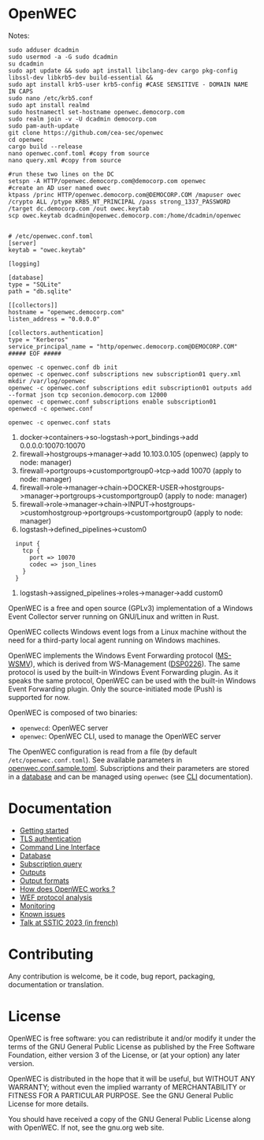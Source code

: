 # OpenWEC

Notes:
```
sudo adduser dcadmin
sudo usermod -a -G sudo dcadmin
su dcadmin
sudo apt update && sudo apt install libclang-dev cargo pkg-config libssl-dev libkrb5-dev build-essential && 
sudo apt install krb5-user krb5-config #CASE SENSITIVE - DOMAIN NAME IN CAPS
sudo nano /etc/krb5.conf
sudo apt install realmd
sudo hostnamectl set-hostname openwec.democorp.com
sudo realm join -v -U dcadmin democorp.com
sudo pam-auth-update
git clone https://github.com/cea-sec/openwec
cd openwec
cargo build --release
nano openwec.conf.toml #copy from source
nano query.xml #copy from source

#run these two lines on the DC
setspn -A HTTP/openwec.democorp.com@democorp.com openwec
#create an AD user named owec
ktpass /princ HTTP/openwec.democorp.com@DEMOCORP.COM /mapuser owec /crypto ALL /ptype KRB5_NT_PRINCIPAL /pass strong_1337_PASSWORD /target dc.democorp.com /out owec.keytab
scp owec.keytab dcadmin@openwec.democorp.com:/home/dcadmin/openwec


# /etc/openwec.conf.toml
[server]
keytab = "owec.keytab"

[logging]

[database]
type = "SQLite"
path = "db.sqlite"

[[collectors]]
hostname = "openwec.democorp.com"
listen_address = "0.0.0.0"

[collectors.authentication]
type = "Kerberos"
service_principal_name = "http/openwec.democorp.com@DEMOCORP.COM"
##### EOF #####

openwec -c openwec.conf db init
openwec -c openwec.conf subscriptions new subscription01 query.xml
mkdir /var/log/openwec
openwec -c openwec.conf subscriptions edit subscription01 outputs add --format json tcp seconion.democorp.com 12000
openwec -c openwec.conf subscriptions enable subscription01
openwecd -c openwec.conf

openwec -c openwec.conf stats
```

1. docker->containers->so-logstash->port_bindings->add 0.0.0.0:10070:10070
1. firewall->hostgroups->manager->add 10.103.0.105 (openwec)  (apply to node: manager)
1. firewall->portgroups->customportgroup0->tcp->add 10070  (apply to node: manager)
1. firewall->role->manager->chain->DOCKER-USER->hostgroups->manager->portgroups->customportgroup0  (apply to node: manager)
1. firewall->role->manager->chain->INPUT->hostgroups->customhostgroup->portgroups->customportgroup0  (apply to node: manager)
1. logstash->defined_pipelines->custom0
```
  input {
    tcp {
      port => 10070
      codec => json_lines
    }
  }
```
1. logstash->assigned_pipelines->roles->manager->add custom0


OpenWEC is a free and open source (GPLv3) implementation of a Windows Event Collector server running on GNU/Linux and written in Rust.

OpenWEC collects Windows event logs from a Linux machine without the need for a third-party local agent running on Windows machines.

OpenWEC implements the Windows Event Forwarding protocol ([MS-WSMV](https://winprotocoldoc.blob.core.windows.net/productionwindowsarchives/MS-WSMV/%5BMS-WSMV%5D.pdf)), which is derived from WS-Management ([DSP0226](https://www.dmtf.org/sites/default/files/standards/documents/DSP0226_1.0.0.pdf)). The same protocol is used by the built-in Windows Event Forwarding plugin. As it speaks the same protocol, OpenWEC can be used with the built-in Windows Event Forwarding plugin. Only the source-initiated mode (Push) is supported for now.

OpenWEC is composed of two binaries:
- `openwecd`: OpenWEC server
- `openwec`: OpenWEC CLI, used to manage the OpenWEC server

The OpenWEC configuration is read from a file (by default `/etc/openwec.conf.toml`). See available parameters in [openwec.conf.sample.toml](openwec.conf.sample.toml).
Subscriptions and their parameters are stored in a [database](doc/database.md) and can be managed using `openwec` (see [CLI](doc/cli.md) documentation).

# Documentation

- [Getting started](doc/getting_started.md)
- [TLS authentication](doc/tls.md)
- [Command Line Interface](doc/cli.md)
- [Database](doc/database.md)
- [Subscription query](doc/query.md)
- [Outputs](doc/outputs.md)
- [Output formats](doc/formats.md)
- [How does OpenWEC works ?](doc/how_it_works.md)
- [WEF protocol analysis](doc/protocol.md)
- [Monitoring](doc/monitoring.md)
- [Known issues](doc/issues.md)
- [Talk at SSTIC 2023 (in french)](https://www.sstic.org/2023/presentation/openwec/)

# Contributing

Any contribution is welcome, be it code, bug report, packaging, documentation or translation.

# License

OpenWEC is free software: you can redistribute it and/or modify it under the terms of the GNU General Public License as published by the Free Software Foundation, either version 3 of the License, or (at your option) any later version.

OpenWEC is distributed in the hope that it will be useful, but WITHOUT ANY WARRANTY; without even the implied warranty of MERCHANTABILITY or FITNESS FOR A PARTICULAR PURPOSE. See the GNU General Public License for more details.

You should have received a copy of the GNU General Public License along with OpenWEC. If not, see the gnu.org web site.
